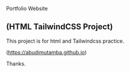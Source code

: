 Portfolio Website 

## (HTML TailwindCSS Project)

This project is for html and Tailwindcss practice.

(https://abudimutamba.github.io)

Thanks.

